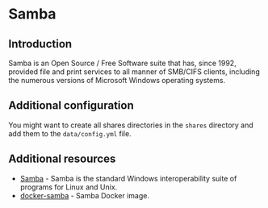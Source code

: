 # Samba

## Introduction

Samba is an Open Source / Free Software suite that has, since 1992, provided file and print services to all manner of SMB/CIFS clients, including the numerous versions of Microsoft Windows operating systems.

## Additional configuration

You might want to create all shares directories in the `shares` directory and add them to the `data/config.yml` file.

## Additional resources

- [Samba](https://www.samba.org/) -  Samba is the standard Windows interoperability suite of programs for Linux and Unix.
- [docker-samba](https://github.com/crazy-max/docker-samba) - Samba Docker image.
